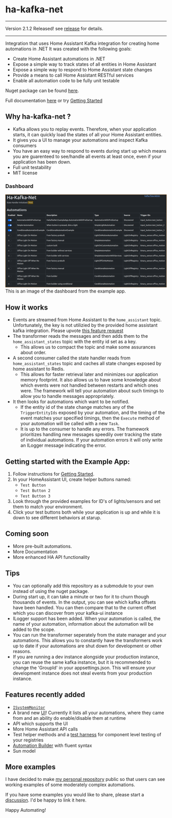 # ha-kafka-net
***
Version 2.1.2 Released! see [release](https://github.com/leosperry/ha-kafka-net/releases/tag/v2.1.2) for details.
***
Integration that uses Home Assistant Kafka integration for creating home automations in .NET
It was created with the following goals:
* Create Home Assistant automations in .NET
* Expose a simple way to track states of all entities in Home Assistant
* Expose a simple way to respond to Home Assistant state changes
* Provide a means to call Home Assistant RESTful services
* Enable all automation code to be fully unit testable

Nuget package can be found [here](https://www.nuget.org/packages/HaKafkaNet/).

Full documentation [here](https://github.com/leosperry/ha-kafka-net/wiki) or try [Getting Started](https://github.com/leosperry/ha-kafka-net/wiki/Getting-Started)

## Why ha-kafka-net ?
* Kafka allows you to replay events. Therefore, when your application starts, it can quickly load the states of all your Home Assistant entities.
* It gives you a UI to manage your automations and inspect Kafka consumers
* You have an easy way to respond to events during start up which means you are guarenteed to see/handle all events at least once, even if your application has been down.
* Full unit testability
* MIT license

### Dashboard
![Image of dashboard](/images/HaKafkaNetDashboard.png?raw=true)
This is an image of the dashboard from the example app.

## How it works
* Events are streamed from Home Assistant to the `home_assistant` topic. Unfortunately, the key is not utilizied by the provided home assistant kafka integration. Please upvote [this feature request](https://community.home-assistant.io/t/set-key-in-kafka-topic/671757/2)
* The transformer reads the messages and then adds them to the `home_assistant_states` topic with the entity id set as a key.
  - This allows us to compact the topic and make some assurances about order.
* A second consumer called the state handler reads from `home_assistant_states` topic and caches all state changes exposed by home assistant to Redis.
  - This allows for faster retrieval later and minimizes our application memory footprint. It also allows us to have some knowledge about which events were not handled between restarts and which ones were. The framework will tell your automation about such timings to allow you to handle messages appropriately.
* It then looks for automations which want to be notified.
  - If the entity id of the state change matches any of the `TriggerEntityIds` exposed by your automation, and the timing of the event matches your specified timings, then the `Execute` method of your automation will be called with a new `Task`.
  - It is up to the consumer to handle any errors. The framework prioritizes handling new messages speedily over tracking the state of individual automations. If your automation errors it will only write an ILogger message indicating the error.
 
## Getting started with the Example App:
1. Follow instructions for [Getting Started](https://github.com/leosperry/ha-kafka-net/wiki/Getting-Started).
2. In your HomeAssistant UI, create helper buttons named:
   - `Test Button`
   - `Test Button 2`
   - `Test Button 3`
2. Look through the provided examples for ID's of lights/sensors and set them to match your environment.
3. Click your test buttons both while your application is up and while it is down to see different behaviors at starup.

## Coming soon
* More pre-built automations.
* More Documentation
* More enhanced HA API functionality

## Tips
* You can optionally add this repository as a submodule to your own instead of using the nuget package.
* During start up, it can take a minute or two for it to churn though thousands of events. In the output, you can see which kafka offsets have been handled. You can then compare that to the current offset which you can discover from your kafka-ui instance
* ILogger support has been added. When your automation is called, the name of your automation, information about the automation will be added to the scope.
* You can run the transformer seperately from the state manager and your automations. This allows you to constantly have the transformers work up to date if your automations are shut down for development or other reasons.
* If you are running a dev instance alongside your production instance, you can reuse the same kafka instance, but it is recommended to change the 'GroupId' in your appsettings.json. This will ensure your development instance does not steal events from your production instance.

## Features recently added
* [`ISystemMonitor`](https://github.com/leosperry/ha-kafka-net/wiki/System-Monitor)
* A brand new [UI](https://github.com/leosperry/ha-kafka-net/wiki/UI)! Currently it lists all your automations, where they came from and an ability do enable/disable them at runtime
* API which supports the UI
* More Home Assistant API calls
* Test helper methods and a [test harness](https://github.com/leosperry/ha-kafka-net/wiki/Automated-Testing) for component level testing of your registries
* [Automation Builder](https://github.com/leosperry/ha-kafka-net/wiki/Automation-Registry#iautomationbuilder-interface) with fluent syntax
* Sun model

## More examples
I have decided to make [my personal repository](https://github.com/leosperry/MyHome) public so that users can see working examples of some moderately complex automations.

If you have some examples you would like to share, please start a [discussion](https://github.com/leosperry/ha-kafka-net/discussions). I'd be happy to link it here.

Happy Automating!
